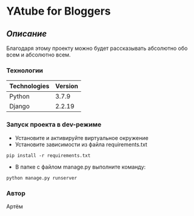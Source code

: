 # YAtube for Bloggers
## _Описание_
Благодаря этому проекту можно будет рассказывать абсолютно обо всем и абсолютно всем.
### Технологии
| Technologies | Version |
| ------ | ------ |
| Python |3.7.9 |
| Django |2.2.19 |
### Запуск проекта в dev-режиме
- Установите и активируйте виртуальное окружение
- Установите зависимости из файла requirements.txt
```
pip install -r requirements.txt
``` 
- В папке с файлом manage.py выполните команду:
```
python manage.py runserver
```
### Автор
Артём